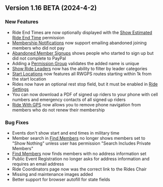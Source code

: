  ## Version 1.16 BETA (2024-4-2)
 ### New Features
 - Ride End Times are now optionally displayed with the [Show Estimated Ride End Time](/Admin/Permission/permissions?s_name=end%20time) permission
 - [Membership Notifications](/Membership/Configure/notifications) now support emailing abandoned joining members who did not pay
 - [Abandoned Member Signups](/Membership/Maintenance/audit/abandoned) shows people who started to sign up but did not complete to PayPal
 - Adding a [Permission Group](/Admin/Permission/permissionGroups) validates the added name is unique
 - [Show Ride Leaders](/Leaders/show) now has the ability to filter by leader categories
 - [Start Locations](/Locations/locations) now features all RWGPS routes starting within 1k from the start location
 - Rides now have an optional rest stop field, but it must be enabled in [Ride Settings](/Leaders/settings)
 - You can now download a PDF of signed up riders to your phone with cell numbers and emergency contacts of all signed up riders
 - [Ride With GPS](/RWGPS/settings) now allows you to remove phone navigation from members who do not renew their membership

 ### Bug Fixes
 - Events don't show start and end times in military time
 - Member search in [Find Members](/Membership/find) no longer shows members set to "Show Nothing" unless user has permission "Search Includes Private Members"
 - [Find Members](/Membership/find) now finds members with no address information set
 - Public Event Registration no longer asks for address information and requires an email address
 - Ride Coordinators page now was the correct link to the Rides Chair
 - Missing and maintenance images added
 - Better support for browser autofill for state fields
